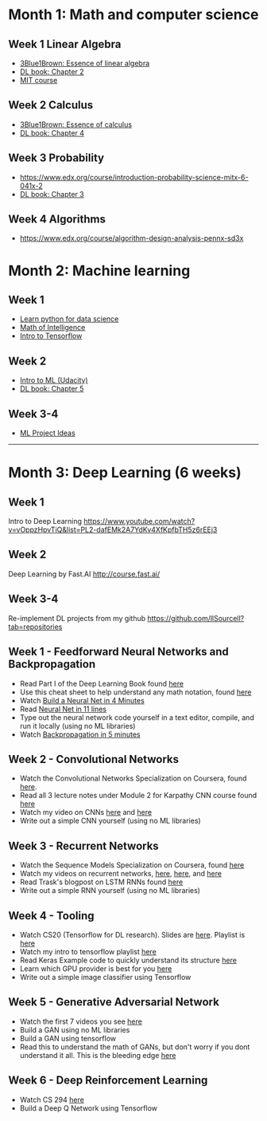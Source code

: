 # Month 1: Math and computer science

## Week 1 Linear Algebra
* [3Blue1Brown: Essence of linear algebra](https://www.youtube.com/playlist?list=PLZHQObOWTQDPD3MizzM2xVFitgF8hE_ab)
* [DL book: Chapter 2](http://www.deeplearningbook.org/contents/linear_algebra.html)
* [MIT course](https://ocw.mit.edu/courses/mathematics/18-06-linear-algebra-spring-2010/)

## Week 2 Calculus
* [3Blue1Brown: Essence of calculus](https://www.youtube.com/playlist?list=PLZHQObOWTQDMsr9K-rj53DwVRMYO3t5Yr)
* [DL book: Chapter 4](http://www.deeplearningbook.org/contents/numerical.html)

## Week 3 Probability
* https://www.edx.org/course/introduction-probability-science-mitx-6-041x-2
* [DL book: Chapter 3](http://www.deeplearningbook.org/contents/prob.html)

## Week 4 Algorithms
* https://www.edx.org/course/algorithm-design-analysis-pennx-sd3x


# Month 2: Machine learning

## Week 1 
* [Learn python for data science](https://www.youtube.com/watch?v=T5pRlIbr6gg&list=PL2-dafEMk2A6QKz1mrk1uIGfHkC1zZ6UU)
* [Math of Intelligence](https://www.youtube.com/watch?v=xRJCOz3AfYY&list=PL2-dafEMk2A7mu0bSksCGMJEmeddU_H4D)
* [Intro to Tensorflow](https://www.youtube.com/watch?v=2FmcHiLCwTU&list=PL2-dafEMk2A7EEME489DsI468AB0wQsMV)

## Week 2 
* [Intro to ML (Udacity)](https://eu.udacity.com/course/intro-to-machine-learning--ud120)
* [DL book: Chapter 5](http://www.deeplearningbook.org/contents/ml.html)

## Week 3-4
* [ML Project Ideas](https://github.com/NirantK/awesome-project-ideas)

---

# Month 3: Deep Learning (6 weeks)

## Week 1 
Intro to Deep Learning
https://www.youtube.com/watch?v=vOppzHpvTiQ&list=PL2-dafEMk2A7YdKv4XfKpfbTH5z6rEEj3

## Week 2 
Deep Learning by Fast.AI
http://course.fast.ai/

## Week 3-4 
Re-implement DL projects from my github
https://github.com/llSourcell?tab=repositories


## Week 1 - Feedforward Neural Networks and Backpropagation

- Read Part I of the Deep Learning Book found [here](http://www.deeplearningbook.org/) 
- Use this cheat sheet to help understand any math notation, found [here](https://www.flickr.com/photos/95869671@N08/40544016221)
- Watch [Build a Neural Net in 4 Minutes](https://www.youtube.com/watch?v=h3l4qz76JhQ)
- Read [Neural Net in 11 lines](https://iamtrask.github.io/2015/07/12/basic-python-network/) 
- Type out the neural network code yourself in a text editor, compile, and run it locally (using no ML libraries)
- Watch [Backpropagation in 5 minutes](https://www.youtube.com/watch?v=q555kfIFUCM)

## Week 2 - Convolutional Networks

- Watch the Convolutional Networks Specialization on Coursera, found [here](https://www.coursera.org/learn/convolutional-neural-networks). 
- Read all 3 lecture notes under Module 2 for Karpathy CNN course found [here](http://cs231n.github.io/)
- Watch my video on CNNs [here](https://www.youtube.com/watch?v=FTr3n7uBIuE&t=1782s) and [here](https://www.youtube.com/watch?v=cAICT4Al5Ow&t=4s)
- Write out a simple CNN yourself (using no ML libraries)

## Week 3 - Recurrent Networks

- Watch the Sequence Models Specialization on Coursera, found [here](https://www.coursera.org/learn/nlp-sequence-models)
- Watch my videos on recurrent networks, [here](https://www.youtube.com/watch?v=BwmddtPFWtA&t=4s), [here](https://www.youtube.com/watch?v=cdLUzrjnlr4), and [here](https://www.youtube.com/watch?v=9zhrxE5PQgY&t=25s)
- Read Trask's blogpost on LSTM RNNs found [here](https://iamtrask.github.io/2015/11/15/anyone-can-code-lstm/)
- Write out a simple RNN yourself (using no ML libraries)

## Week 4 - Tooling

- Watch CS20 (Tensorflow for DL research). Slides are [here](http://web.stanford.edu/class/cs20si/syllabus.html). Playlist is [here](https://www.youtube.com/watch?v=g-EvyKpZjmQ&list=PLDuNt91tg0urwwTQNKyUbncSDvMEl74ww)
- Watch my intro to tensorflow playlist [here](https://www.youtube.com/watch?v=2FmcHiLCwTU&list=PL2-dafEMk2A7EEME489DsI468AB0wQsMV)
- Read Keras Example code to quickly understand its structure [here](https://keras.io/getting-started/sequential-model-guide/)
- Learn which GPU provider is best for you [here](https://medium.com/@rupak.thakur/aws-vs-paperspace-vs-floydhub-choosing-your-cloud-gpu-partner-350150606b39)
- Write out a simple image classifier using Tensorflow

## Week 5 - Generative Adversarial Network
- Watch the first 7 videos you see [here](https://www.youtube.com/results?search_query=generative+adversarial+network)
- Build a GAN using no ML libraries
- Build a GAN using tensorflow
- Read this to understand the math of GANs, but don't worry if you dont understand it all. This is the bleeding edge [here](https://lilianweng.github.io/lil-log/2017/08/20/from-GAN-to-WGAN.html)

## Week 6 - Deep Reinforcement Learning
- Watch CS 294 [here](http://rail.eecs.berkeley.edu/deeprlcourse/) 
- Build a Deep Q Network using Tensorflow


